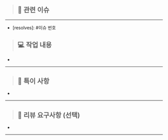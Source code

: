 > ## 📝 관련 이슈
---
- [resolves]: #이슈 번호

> ## 💻 작업 내용
- 
---
> ## 🙇 특이 사항
- 
---
> ## 👻 리뷰 요구사항 (선택)
- 
---